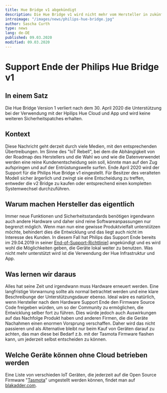 ```yaml
---
title: Hue Bridge v1 abgekündigt
description: Die Hue Bridge v1 wird nicht mehr vom Hersteller in zukünftigen Apps unterstützt
introimage: "/images/news/philips-hue-bridge.jpg"
author: Sascha Curth
type: news
lang: de-DE
published: 09.03.2020
modified: 09.03.2020
---
```

# Support Ende der Philips Hue Bridge v1
<TOC />

##  In einem Satz
Die Hue Bridge Version 1 verliert nach dem 30. April 2020 die Unterstützung bei der Verwendung mit der Hpilips Hue Cloud und App und wird keine weiteren Sicherheitspatches erhalten.

## Kontext
Diese Nachricht geht derzeit durch viele Medien, mit den entsprechenden Übertreibungen. Im Sinne des "IoT Rebell", bei dem die Abhängigkeit von der Roadmap des Herstellers und die Wahl wo und wie die Datenverwendet werden eine reine Kundenentscheidung sein soll, könnte man auf den Zug aufspringen und auf der Entrüstungswelle surfen. Ende April 2020 wird der Support für die Philips Hue Bridge v1 eingestellt. Für Besitzer des veralteten Modell sicher ärgerlich und zwingt sie eine Entscheidung zu treffen, entweder die v2 Bridge zu kaufen oder entsprechend einen kompletten Systemwechsel durchzuführen.

## Warum machen Hersteller das eigentlich
Immer neue Funktionen und Sicherheitsstandards benötigen irgendwann auch andere Hardware und daher sind reine Softwareanpassungen nur begrenzt möglich. Wenn man nun eine gewisse Produktvielfalt unterstützen möchte, behindert dies die Entwicklung und das liegt auch nicht im Interesse des Kunden. In diesem Fall hat Philips das Support Ende bereits im 29.04.2019 in seiner [End-of-Support-Richtlinie](https://www2.meethue.com/de-at/support/end-of-support-policy)] angekündigt und es wird wohl die Möglichkeiten geben, die Geräte lokal weiter zu benutzen. Was nicht mehr unterstützt wird ist die Verwendung der Hue Infrastruktur und App.

## Was lernen wir daraus
Alles hat seine Zeit und irgendwann muss Hardware erneuert werden. Eine langfristige Vorwarnung sollte als normal betrachtet werden und eine klare Beschreibunge der Unterstützungsdauer ebenso. Ideal wäre es natürlich, wenn Hersteller nach dem Hardware Support Ende den Firmware Source Code freigeben würden, um so der Community zu ermöglichen, die Entwicklung selber fort zu führen. Dies würde jedoch auch Auswirkungen auf das Nachfolge Produkt haben und anderen Firmen, die die Geräte Nachahmen einen enormen Vorsprung verschaffen. Daher wird das nicht passieren und als Alternative bleibt nur beim Kauf von Geräten darauf zu achten, das man diese bei Bedarf z.b. mit der Tasmota Firmware flashen kann, um jederzeit selbst entscheiden zu können.

## Welche Geräte können ohne Cloud betrieben werden
Eine Liste von verschieden IoT Geräten, die jederzeit auf die Open Source Firmware "[Tasmota](https://github.com/arendst/Tasmota)" umgestellt werden können, findet man auf [blakadder.com](https://templates.blakadder.com/).
